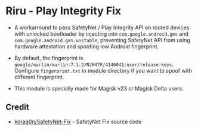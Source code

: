 # Riru - Play Integrity Fix

- A workarround to pass SafetyNet / Play Integrity API on rooted devices with unlocked bootloader by injecting into `com.google.android.gms` and `com.google.android.gms.unstable`, preventing SafetyNet API from using hardware attestation and spoofing low Android fingerprint. 

- By default, the fingerprint is `google/marlin/marlin:7.1.2/NJH47F/4146041:user/release-keys`. Configure `fingerprint.txt` in module directory if you want to spoof with different fingerprint.

- This module is specially made for Magisk v23 or Magisk Delta users.

## Credit

- [kdrag0n/SafetyNet-Fix](https://github.com/kdrag0n/safetynet-fix) - SafetyNet Fix source code
